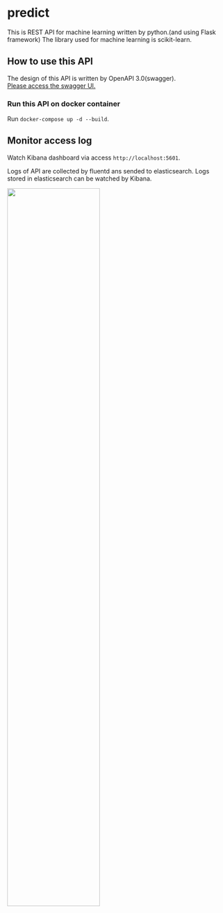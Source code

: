# predict

This is REST API for machine learning written by python.(and using Flask framework)
The library used for machine learning is  scikit-learn.

## How to use this API

The design of this API is written by OpenAPI 3.0(swagger).<br>
[Please access the swagger UI.](https://shu3-lab.github.io/predict/distribution/index.html)

### Run this API on docker container

Run `docker-compose up -d --build`. 

## Monitor access log

Watch Kibana dashboard via access `http://localhost:5601`.

Logs of API are collected by fluentd ans sended to elasticsearch.
Logs stored in elasticsearch can be watched by Kibana.

<img src=https://user-images.githubusercontent.com/56756975/83962800-54122180-a8db-11ea-82d4-28c4014ba50e.png width=65% >
